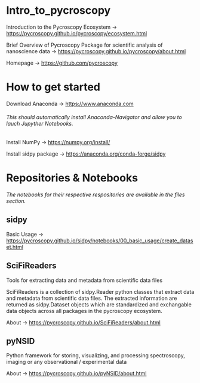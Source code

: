 # Intro_to_pycroscopy
Introduction to the Pycroscopy Ecosystem -> https://pycroscopy.github.io/pycroscopy/ecosystem.html 

Brief Overview of Pycroscopy Package for scientific analysis of nanoscience data -> https://pycroscopy.github.io/pycroscopy/about.html

Homepage -> https://github.com/pycroscopy

# How to get started

Download Anaconda -> https://www.anaconda.com 
###### This should automatically install Anaconda-Navigator and allow you to lauch Jupyther Notebooks.

Install NumPy -> https://numpy.org/install/

Install sidpy package -> https://anaconda.org/conda-forge/sidpy

# Repositories & Notebooks
*The notebooks for their respective respositories are available in the files section.*

## sidpy
Basic Usage -> https://pycroscopy.github.io/sidpy/notebooks/00_basic_usage/create_dataset.html


## SciFiReaders
Tools for extracting data and metadata from scientific data files

SciFiReaders is a collection of sidpy.Reader python classes that extract data and metadata from scientific data files. The extracted information are returned as sidpy.Dataset objects which are standardized and exchangable data objects across all packages in the pycroscopy ecosystem.

About -> https://pycroscopy.github.io/SciFiReaders/about.html

## pyNSID
Python framework for storing, visualizing, and processing spectroscopy, imaging or any observational / experimental data

About -> https://pycroscopy.github.io/pyNSID/about.html
